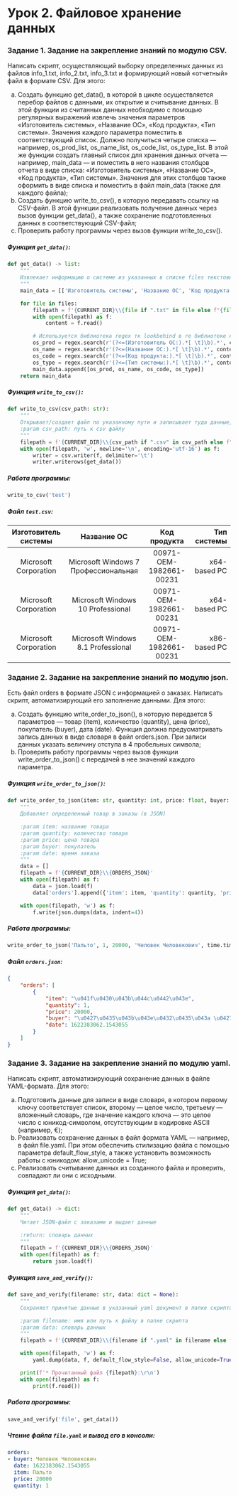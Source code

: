 # Урок 2. Файловое хранение данных
### Задание 1. Задание на закрепление знаний по модулю CSV. 
Написать скрипт, осуществляющий выборку определенных данных из файлов info_1.txt, info_2.txt, info_3.txt и формирующий новый «отчетный» файл в формате CSV. Для этого: 

<ol type="a">
<li>Создать функцию get_data(), в которой в цикле осуществляется перебор файлов с данными, их открытие и считывание данных.
В этой функции из считанных данных необходимо с помощью регулярных выражений извлечь значения параметров
«Изготовитель системы», «Название ОС», «Код продукта», «Тип системы». Значения каждого параметра поместить в
соответствующий список. Должно получиться четыре списка — например, os_prod_list, os_name_list, os_code_list,
os_type_list. В этой же функции создать главный список для хранения данных отчета — например, main_data — и поместить в
него названия столбцов отчета в виде списка: «Изготовитель системы», «Название ОС», «Код продукта», «Тип системы».
Значения для этих столбцов также оформить в виде списка и поместить в файл main_data (также для каждого файла);</li>
<li>Создать функцию write_to_csv(), в которую передавать ссылку на CSV-файл. В этой функции реализовать получение данных
через вызов функции get_data(), а также сохранение подготовленных данных в соответствующий CSV-файл;</li>
<li>Проверить работу программы через вызов функции write_to_csv().</li>
</ol>

##### Функция `get_data()`:
```python
def get_data() -> list:
    """
    Извлекает информацию о системе из указанных в списке files текстовых файлах и подготавливает ее под csv формат
    """
    main_data = [['Изготовитель системы', 'Название ОС', 'Код продукта', 'Тип системы']]

    for file in files:
        filepath = f'{CURRENT_DIR}\\{file if ".txt" in file else f"{file}.txt"}'
        with open(filepath) as f:
            content = f.read()

        # Используется библиотека regex тк lookbehind в re библиотеке не допускает мэтчей неизвестной длины
        os_prod = regex.search(r'(?<=(Изготовитель ОС:).*[ \t]\b).*', content).captures()[0]
        os_name = regex.search(r'(?<=(Название ОС:).*[ \t]\b).*', content).captures()[0]
        os_code = regex.search(r'(?<=(Код продукта:).*[ \t]\b).*', content).captures()[0]
        os_type = regex.search(r'(?<=(Тип системы:).*[ \t]\b).*', content).captures()[0]
        main_data.append([os_prod, os_name, os_code, os_type])
    return main_data
```

##### Функция `write_to_csv()`:
```python
def write_to_csv(csv_path: str):
    """
    Открывает/создает файл по указанному пути и записывает туда данные, полученные функцией get_data()
    :param csv_path: путь к csv файлу
    """
    filepath = f'{CURRENT_DIR}\\{csv_path if ".csv" in csv_path else f"{csv_path}.csv"}'
    with open(filepath, 'w', newline='\n', encoding='utf-16') as f:
        writer = csv.writer(f, delimiter='\t')
        writer.writerows(get_data())
```

##### Работа программы:
```python
write_to_csv('test')
```

##### Файл `test.csv`:

|Изготовитель системы|Название ОС|Код продукта|Тип системы|
|:--------------------:|:-----------:|:------------:|-----------:|
|Microsoft Corporation	|Microsoft Windows 7 Профессиональная| 	00971-OEM-1982661-00231	|x64-based PC|
|Microsoft Corporation	|Microsoft Windows 10 Professional|	00971-OEM-1982661-00231	|x64-based PC|
|Microsoft Corporation	|Microsoft Windows 8.1 Professional|	00971-OEM-1982661-00231	|x86-based PC|


### Задание 2. Задание на закрепление знаний по модулю json.
Есть файл orders в формате JSON с информацией о заказах. Написать скрипт, автоматизирующий его заполнение данными. 
Для этого:

<ol type="a">
<li>Создать функцию write_order_to_json(), в которую передается 5 параметров — товар (item), количество (quantity), цена
(price), покупатель (buyer), дата (date). Функция должна предусматривать запись данных в виде словаря в файл
orders.json. При записи данных указать величину отступа в 4 пробельных символа;</li>
<li>Проверить работу программы через вызов функции write_order_to_json() с передачей в нее значений каждого параметра.</li>
</ol>

##### Функция `write_order_to_json()`:
```python
def write_order_to_json(item: str, quantity: int, price: float, buyer: str, date: float):
    """
    Добавляет определенный товар в заказы (в JSON)

    :param item: название товара
    :param quantity: количество товара
    :param price: цена товара
    :param buyer: покупатель
    :param date: время заказа
    """
    data = []
    filepath = f'{CURRENT_DIR}\\{ORDERS_JSON}'
    with open(filepath) as f:
        data = json.load(f)
        data['orders'].append({'item': item, 'quantity': quantity, 'price': price, 'buyer': buyer, 'date': date})

    with open(filepath, 'w') as f:
        f.write(json.dumps(data, indent=4))
```

##### Работа программы:
```python
write_order_to_json('Пальто', 1, 20000, 'Человек Человекович', time.time())
```

##### Файл `orders.json`:
```json
{
    "orders": [
        {
            "item": "\u041f\u0430\u043b\u044c\u0442\u043e",
            "quantity": 1,
            "price": 20000,
            "buyer": "\u0427\u0435\u043b\u043e\u0432\u0435\u043a \u0427\u0435\u043b\u043e\u0432\u0435\u043a\u043e\u0432\u0438\u0447",
            "date": 1622383062.1543055
        }
    ]
}
```

### Задание 3. Задание на закрепление знаний по модулю yaml.
Написать скрипт, автоматизирующий сохранение данных в файле YAML-формата. Для этого:

<ol type="a">
<li>Подготовить данные для записи в виде словаря, в котором первому ключу соответствует список, второму — целое число,
третьему — вложенный словарь, где значение каждого ключа — это целое число с юникод-символом, отсутствующим в кодировке
ASCII (например, €);</li>
<li>Реализовать сохранение данных в файл формата YAML — например, в файл file.yaml. При этом обеспечить стилизацию файла с
помощью параметра default_flow_style, а также установить возможность работы с юникодом: allow_unicode = True;</li>
<li>Реализовать считывание данных из созданного файла и проверить, совпадают ли они с исходными.</li>
</ol>

##### Функция `get_data()`:
```python
def get_data() -> dict:
    """
    Читает JSON-файл с заказами и выдает данные

    :return: словарь данных
    """
    filepath = f'{CURRENT_DIR}\\{ORDERS_JSON}'
    with open(filepath) as f:
        return json.load(f)
```

##### Функция `save_and_verify()`:
```python
def save_and_verify(filename: str, data: dict = None):
    """
    Сохраняет принятые данные в указанный yaml документ в папке скрипта

    :param filename: имя или путь к файлу в папке скрипта
    :param data: словарь данных
    """
    filepath = f'{CURRENT_DIR}\\{filename if ".yaml" in filename else f"{filename}.yaml"}'

    with open(filepath, 'w') as f:
        yaml.dump(data, f, default_flow_style=False, allow_unicode=True)

    print(f'* Прочитанный файл {filepath}:\r\n')
    with open(filepath) as f:
        print(f.read())
```

##### Работа программы:
```python
save_and_verify('file', get_data())
```

##### Чтение файла `file.yaml` и вывод его в консоли:
```yaml
orders:
- buyer: Человек Человекович
  date: 1622383062.1543055
  item: Пальто
  price: 20000
  quantity: 1
```
